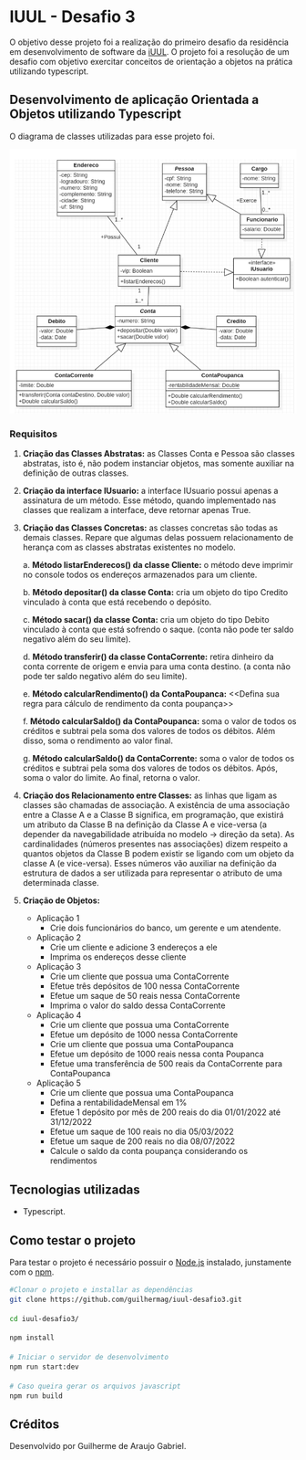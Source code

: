 # IUUL - Desafio 3

O objetivo desse projeto foi a realização do primeiro desafio da residência em desenvolvimento de software da [iUUL](https://iuul.com.br/). O projeto foi a resolução de um desafio com objetivo exercitar conceitos de orientação a objetos na prática utilizando typescript.

## Desenvolvimento de aplicação Orientada a Objetos utilizando Typescript

O diagrama de classes utilizadas para esse projeto foi.

![diagrama classes](./img/esquemaPOO.png)

### Requisitos

1. **Criação das Classes Abstratas:** as Classes Conta e Pessoa são classes abstratas, isto é,
não podem instanciar objetos, mas somente auxiliar na definição de outras classes.
2. **Criação da interface IUsuario:** a interface IUsuario possui apenas a assinatura de um
método. Esse método, quando implementado nas classes que realizam a interface, deve
retornar apenas True.
3. **Criação das Classes Concretas:** as classes concretas são todas as demais classes. Repare
que algumas delas possuem relacionamento de herança com as classes abstratas existentes
no modelo.

    a. **Método listarEnderecos() da classe Cliente:** o método deve imprimir no console
todos os endereços armazenados para um cliente.

    b. **Método depositar() da classe Conta:** cria um objeto do tipo Credito vinculado à
conta que está recebendo o depósito.

    c. **Método sacar() da classe Conta:** cria um objeto do tipo Debito vinculado à conta
que está sofrendo o saque. (conta não pode ter saldo negativo além do seu limite).

    d. **Método transferir() da classe ContaCorrente:** retira dinheiro da conta corrente de
origem e envia para uma conta destino. (a conta não pode ter saldo negativo além
do seu limite).

    e. **Método calcularRendimento() da ContaPoupanca:** <<Defina sua regra para
cálculo de rendimento da conta poupança>>

    f. **Método calcularSaldo() da ContaPoupanca:** soma o valor de todos os créditos e
subtrai pela soma dos valores de todos os débitos. Além disso, soma o rendimento
ao valor final.

    g. **Método calcularSaldo() da ContaCorrente:** soma o valor de todos os créditos e
subtrai pela soma dos valores de todos os débitos. Após, soma o valor do limite. Ao
final, retorna o valor.

4. **Criação dos Relacionamento entre Classes:** as linhas que ligam as classes são chamadas
de associação. A existência de uma associação entre a Classe A e a Classe B significa, em
programação, que existirá um atributo da Classe B na definição da Classe A e vice-versa (a
depender da navegabilidade atribuída no modelo → direção da seta). As cardinalidades
(números presentes nas associações) dizem respeito a quantos objetos da Classe B podem
existir se ligando com um objeto da classe A (e vice-versa). Esses números vão auxiliar na
definição da estrutura de dados a ser utilizada para representar o atributo de uma determinada
classe.
5. **Criação de Objetos:**
   - Aplicação 1
     - Crie dois funcionários do banco, um gerente e um atendente.
   - Aplicação 2
     - Crie um cliente e adicione 3 endereços a ele
     - Imprima os endereços desse cliente
   - Aplicação 3
     - Crie um cliente que possua uma ContaCorrente
     - Efetue três depósitos de 100 nessa ContaCorrente
     - Efetue um saque de 50 reais nessa ContaCorrente
     - Imprima o valor do saldo dessa ContaCorrente
   - Aplicação 4
     - Crie um cliente que possua uma ContaCorrente
     - Efetue um depósito de 1000 nessa ContaCorrente
     - Crie um cliente que possua uma ContaPoupanca
     - Efetue um depósito de 1000 reais nessa conta Poupanca
     - Efetue uma transferência de 500 reais da ContaCorrente para ContaPoupanca
   - Aplicação 5
     - Crie um cliente que possua uma ContaPoupanca
     - Defina a rentabilidadeMensal em 1%
     - Efetue 1 depósito por mês de 200 reais do dia 01/01/2022 até 31/12/2022
     - Efetue um saque de 100 reais no dia 05/03/2022
     - Efetue um saque de 200 reais no dia 08/07/2022
     - Calcule o saldo da conta poupança considerando os rendimentos

## Tecnologias utilizadas

- Typescript.

## Como testar o projeto

Para testar o projeto é necessário possuir o [Node.js](https://nodejs.org/en/) instalado, junstamente com o [npm](https://www.npmjs.com/).

```bash
#Clonar o projeto e installar as dependências
git clone https://github.com/guilhermag/iuul-desafio3.git

cd iuul-desafio3/

npm install 

# Iniciar o servidor de desenvolvimento
npm run start:dev

# Caso queira gerar os arquivos javascript
npm run build
```

## Créditos

Desenvolvido por Guilherme de Araujo Gabriel.
